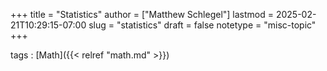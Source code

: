 +++
title = "Statistics"
author = ["Matthew Schlegel"]
lastmod = 2025-02-21T10:29:15-07:00
slug = "statistics"
draft = false
notetype = "misc-topic"
+++

tags
: [Math]({{< relref "math.md" >}})
